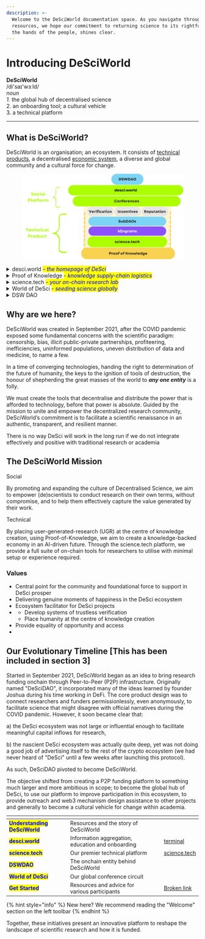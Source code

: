```yaml
---
description: >-
  Welcome to the DeSciWorld documentation space. As you navigate through our
  resources, we hope our commitment to returning science to its rightful place,
  the hands of the people, shines clear.
---
```


# Introducing DeSciWorld

**DeSciWorld**\
/di'saɪ'wɜːld/\
_noun_\
&#x20;   _1._ the global hub of decentralised science\
&#x20;   2\. an onboarding tool; a cultural vehicle\
&#x20;   3\. a technical platform

***

## What is DeSciWorld?

DeSciWorld is an organisation; an ecosystem. It consists of [technical products](ecosystem/science.tech/), a decentralised [economic system](broken-reference), a diverse and global community and a cultural force for change.&#x20;

<figure><img src=".gitbook/assets/2 DSW pitch deck (1).png" alt="" width="563"><figcaption></figcaption></figure>

<details>

<summary>desci.world <em><mark style="color:blue;">- the homepage of DeSci</mark></em></summary>

* web3 native tools for science such as P2P funding, DID and NFTs
* offers a comprehensive suite of tools that DeSci projects can use to promote their platform, fostering global community engagement
* faciliating outreach and b2b networking to improve collaboration in the space
* a dynamic terminal for individuals to learn and engage with up-to-date information including events, job listings, visualisation tools and news

\[read more]

</details>

<details>

<summary>Proof of Knowledge <mark style="color:blue;">- </mark><em><mark style="color:blue;">knowledge supply-chain logistics</mark></em></summary>

* on-chain knowledge graph hyperstructure, optimised for AI readability
* produces structured units of knowledge called kEngrams (kE)
* kE are attested to on-chain and interoperable with the burdgeoning "DeSci stack"
* LLMs (RAG) can utilise kE as embeddings and query them, producing hyperlinked responses.&#x20;
* this act of querying can be tracked, providing a set of usage metrics for the knowledge

\[read more]

</details>

<details>

<summary>science.tech <mark style="color:blue;">- </mark><em><mark style="color:blue;">your on-chain research lab</mark></em></summary>

* the primary way to engage with Proof of Knowledge
* mint, share and exchange kEngrams through the factory and marketplace
* deploy custom AI agents with selected kEngram embeddings
* join or summon a Research Collective
* engage with the $DSCI incentive programme through "knowledge mining"
* deploy on-chain P2P funding or research requests
* create a Synapse private token-gated chatroom for sharing your research

\[read more]

</details>

<details>

<summary>World of DeSci <em><mark style="color:blue;">- seeding science globally</mark></em></summary>

* in-person events held globally, to incubate local DeSci communities that can self-sustain and proliferate
* bring together founders and thought leaders from DeSci to showcase its potential to local research communities
* give early stage projects a helping hand with navigating the "networking space", getting connections to the right people early on

\[read more]

</details>

<details>

<summary>DSW DAO </summary>

* governs DeSciWorld's operations, budget, team and other high level management decisions
* decentralised participation and ownership through the Microbes NFT
* deploys the smart contract infrastructure for the ecosystem

\[not yet active]

\[read more]

</details>

## Why are we here?

DeSciWorld was created in September 2021, after the COVID pandemic exposed some fundamental concerns with the scientific paradigm: censorship, bias, illicit public-private partnerships, profiteering, inefficiencies, uninformed populations, uneven distribution of data and medicine, to name a few.

In a time of converging technologies, handing the right to determination of the future of humanity, the keys to the ignition of tools of destruction, the honour of shepherding the great masses of the world to _**any one entity**_ is a folly.&#x20;

We must create the tools that decentralise and distribute the power that is afforded to technology, before that power is absolute. Guided by the mission to unite and empower the decentralized research community, DeSciWorld’s commitment is to facilitate a scientific renaissance in an authentic, transparent, and resilient manner.&#x20;

There is no way DeSci will work in the long run if we do not integrate effectively and positive with traditional research or academia

## The DeSciWorld Mission

Social

By promoting and expanding the culture of Decentralised Science, we aim to empower (de)scientists to conduct research on their own terms, without compromise, and to help them effectively capture the value generated by their work.

Technical

By placing user-generated-research (UGR) at the centre of knowledge creation, using Proof-of-Knowledge, we aim to create a knowledge-backed economy in an AI-driven future. Through the science.tech platform, we provide a full suite of on-chain tools for researchers to utilise with minimal setup or experience required.

### **Values**

* Central point for the community and foundational force to support in DeSci prosper
* Delivering genuine moments of happiness in the DeSci ecosystem
* Ecosystem facilitator for DeSci projects
*
  * Develop systems of trustless verification
  * Place humanity at the centre of knowledge creation
* Provide equality of opportunity and access
*

## Our Evolutionary Timeline \[This has been included in section 3]

Started in September 2021, DeSciWorld began as an idea to bring research funding onchain through Peer-to-Peer (P2P) infrastructure. Originally named "DeSciDAO", it incorporated many of the ideas learned by founder Joshua during his time working in DeFi. The core product design was to connect researchers and funders permissionlessly, even anonymously, to facilitate science that might disagree with official narratives during the COVID pandemic. However, it soon became clear that:

&#x20;   a) the DeSci ecosystem was not large or influential enough to facilitate meaningful capital inflows for research,

&#x20;   b) the nascient DeSci ecosystem was actually quite deep, yet was not doing a good job of advertising itself to the rest of the crypto ecosystem (we had never heard of "DeSci" until a few weeks after launching this protocol).

As such, DeSciDAO pivoted to become DeSciWorld.&#x20;

The objective shifted from creating a P2P funding platform to something much larger and more ambitious in scope; to become the global hub of DeSci, to use our platform to improve participation in this ecosystem, to provide outreach and web3 mechanism design assistance to other projects and generally to become a cultural vehicle for change within academia.



<table data-view="cards"><thead><tr><th></th><th></th><th></th><th data-hidden data-card-target data-type="content-ref"></th></tr></thead><tbody><tr><td><mark style="color:blue;"><strong>Understanding DeSciWorld</strong></mark></td><td>Resources and the story of DeSciWorld</td><td></td><td></td></tr><tr><td><mark style="color:blue;"><strong>desci.world</strong></mark></td><td>Information aggregation, education and onboarding</td><td></td><td><a href="ecosystem/terminal/">terminal</a></td></tr><tr><td><mark style="color:blue;"><strong>science.tech</strong></mark></td><td>Our premier technical platform</td><td></td><td><a href="ecosystem/science.tech/">science.tech</a></td></tr><tr><td><mark style="color:blue;"><strong>DSWDAO</strong></mark></td><td>The onchain entity behind DeSciWorld</td><td></td><td></td></tr><tr><td><mark style="color:blue;"><strong>World of DeSci</strong></mark></td><td>Our global conference circuit</td><td></td><td></td></tr><tr><td><mark style="color:blue;"><strong>Get Started</strong></mark></td><td>Resources and advice for various participants</td><td></td><td><a href="broken-reference">Broken link</a></td></tr></tbody></table>

{% hint style="info" %}
New here? We recommend reading the "Welcome" section on the left toolbar
{% endhint %}

Together, these initiatives present an innovative platform to reshape the landscape of scientific research and how it is funded.&#x20;
